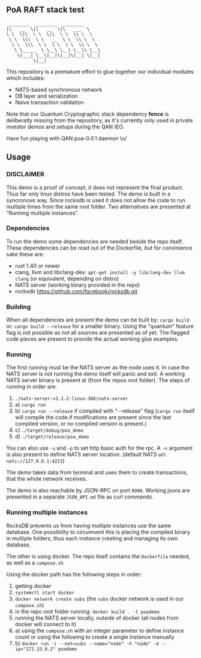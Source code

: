 ## PoA RAFT stack test

```ascii
 ________  ________  ________
|\   __  \|\   __  \|\   ___  \
\ \  \|\  \ \  \|\  \ \  \\ \  \
 \ \  \\\  \ \   __  \ \  \\ \  \
  \ \  \\\  \ \  \ \  \ \  \\ \  \
   \ \_____  \ \__\ \__\ \__\\ \__\
    \|___| \__\|__|\|__|\|__| \|__|
          \|__|
```

This repository is a premature effort to glue together our
individual modules which includes:
- NATS-based synchronous network
- DB layer and serialization
- Naive transaction validation

Note that our Quantum Cryptographic stack dependency __fence__  is
deliberatly missing from the repository, as it's currently only
used in private investor demos and setups during the QAN IEO.

Have fun playing with QAN poa-0.0.1 daemon \o/

## Usage
### DISCLAIMER
This demo is a proof of concept, it does not represent the final product.
Thus far only linux distros have been tested.
The demo is built in a syncronous way.
Since rocksdb is used it does not allow the code to run multiple times 
from the same root folder.
Two alternatives are presented at "Running multiple instances".
### Dependencies
To run the demo some dependencies are needed beside the repo itself.
These dependencies can be read out of the Dockerfile,
but for convinience sake these are:
- rust 1.40 or newer
- clang, llvm and libclang-dev:
      `apt-get install -y libclang-dev llvm clang`
      (or equivalent, depending on distro)
- NATS server (working binary provided in the repo)
- rocksdb https://github.com/facebook/rocksdb.git 

### Building
When all dependencies are present the demo can be built by:
`cargo build`
or:
`cargo build --release`
for a smaller binary.
Using the "quantum" feature flag is not possible as not all sources are
presented as of yet. The flagged code pieces are present to provide
the actual working glue examples. 

### Running
The first running must be the NATS server as the node uses it. 
In case the NATS server is not running the demo itself will panic and exit.
A working NATS server binary is present at (from the repos root folder).
The steps of running in order are:
1. `./nats-server-v2.1.2-linux-386/nats-server`
2. a) `cargo run`
2. b) `cargo run --release` if compiled with "--release" flag
(`cargo run` itself will compile the code if modifications are present since
the last compiled version, or no compiled version is present.)
2. c) `./target/debug/poa_demo`
2. d) `./target/release/poa_demo`

You can also use `-u` and `-p` to set http basic auth for the rpc.
A `-n` argument is also present to define NATS server location.
(default NATS uri: `nats://127.0.0.1:4222`)

The demo takes data from terminal and uses them to create transactions,
that the whole network receives.

The demo is also reachable by JSON-RPC on port `8000`.
Working jsons are presented in a separate `JSON_API.md` file as curl commands.

### Running multiple instances
RocksDB prevents us from having multiple instances use the same database.
One possibility to circumvent this is placing the compiled binary
in multiple folders, thus each instance creating and managing its own database.

The other is using docker.
The repo itself contains the `Dockerfile` needed, as well as a `compose.sh`.

Using the docker path has the following steps in order:
1. getting docker
2. `systemctl start docker`
3. `docker network create subs` 
(the `subs` docker network is used in our `compose.sh`)
4. in the repo root folder running:
`docker build . -t poademo`
5. running the NATS server locally, outside of docker (all nodes from
docker will connect to it)
6. a) using the `compose.sh` with an integer parameter to define instance count
or using the following to create a single instance manually
6. b) `docker run -i --net=subs --name="node" -h "node" -d --ip="172.33.0.2" poademo`
